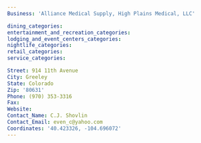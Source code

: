 ```yaml
---
Business: 'Alliance Medical Supply, High Plains Medical, LLC'

dining_categories:
entertainment_and_recreation_categories:
lodging_and_event_centers_categories:
nightlife_categories:
retail_categories:
service_categories:

Street: 914 11th Avenue
City: Greeley
State: Colorado
Zip: '80631'
Phone: (970) 353-3316
Fax:
Website:
Contact_Name: C.J. Shovlin
Contact_Email: even_c@yahoo.com
Coordinates: '40.423326, -104.696072'
---
```



